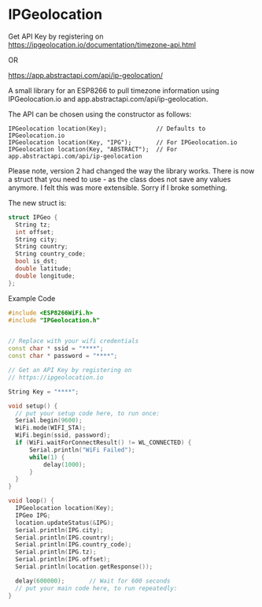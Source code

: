 # IPGeolocation

Get API Key by registering on 
https://ipgeolocation.io/documentation/timezone-api.html

OR

https://app.abstractapi.com/api/ip-geolocation/


A small library for an ESP8266 to pull timezone information using IPGeolocation.io and app.abstractapi.com/api/ip-geolocation. 

The API can be chosen using the constructor as follows:

```
IPGeolocation location(Key);              // Defaults to IPGeolocation.io 
IPGeolocation location(Key, "IPG");       // For IPGeolocation.io 
IPGeolocation location(Key, "ABSTRACT");  // For app.abstractapi.com/api/ip-geolocation
```


Please note, version 2 had changed the way the library works. There is now a struct that you need to use - as the class does not save any values anymore. I felt this was more extensible. Sorry if I broke something.

The new struct is:
```C++
struct IPGeo {
  String tz;
  int offset;
  String city;
  String country;
  String country_code;
  bool is_dst;
  double latitude;
  double longitude;
};
```
Example Code

```C++
#include <ESP8266WiFi.h>
#include "IPGeolocation.h"


// Replace with your wifi credentials
const char * ssid = "****";
const char * password = "****";

// Get an API Key by registering on
// https://ipgeolocation.io

String Key = "****";

void setup() {
  // put your setup code here, to run once:
  Serial.begin(9600);
  WiFi.mode(WIFI_STA);
  WiFi.begin(ssid, password);
  if (WiFi.waitForConnectResult() != WL_CONNECTED) {
      Serial.println("WiFi Failed");
      while(1) {
          delay(1000);
      }
  }
}

void loop() {
  IPGeolocation location(Key);
  IPGeo IPG;
  location.updateStatus(&IPG);
  Serial.println(IPG.city);
  Serial.println(IPG.country);
  Serial.println(IPG.country_code);
  Serial.println(IPG.tz);
  Serial.println(IPG.offset);
  Serial.println(location.getResponse());

  delay(600000);       // Wait for 600 seconds
  // put your main code here, to run repeatedly:
}
```



